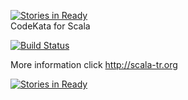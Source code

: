 [![Stories in Ready](https://badge.waffle.io/rayyildiz/codekata-scala.png?label=ready)](https://waffle.io/rayyildiz/codekata-scala)  
CodeKata for Scala

[![Build Status](https://travis-ci.org/rayyildiz/codekata-scala.png?branch=master)](https://travis-ci.org/rayyildiz/codekata-scala)

More information click http://scala-tr.org


[![Stories in Ready](https://badge.waffle.io/rayyildiz/codekata-scala.png?label=ready)](http://waffle.io/rayyildiz/codekata-scala)
